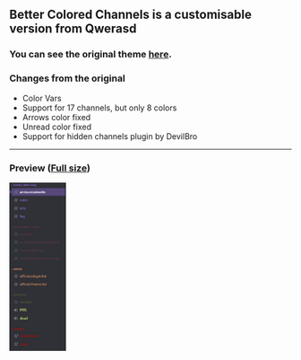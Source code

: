 ## Better Colored Channels is a customisable version from Qwerasd
### You can see the original theme [here](https://qwerasd205.github.io/ColoredChannels).


### Changes from the original
- Color Vars
- Support for 17 channels, but only 8 colors
- Arrows color fixed
- Unread color fixed
- Support for hidden channels plugin by DevilBro

___

### Preview ([Full size](https://raw.githubusercontent.com/ZEBAS204/Better-Colored-Channels/stuffs/preview.JPG))
<a href="https://raw.githubusercontent.com/ZEBAS204/Better-Colored-Channels/stuffs/preview.JPG"><img height="300" src="https://github.com/ZEBAS204/Better-Colored-Channels/blob/stuffs/preview.JPG"/></a>
